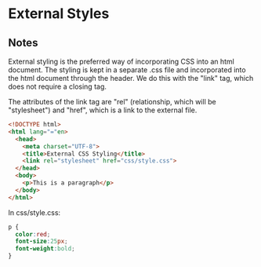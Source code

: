 # External Styles

## Notes

External styling is the preferred way of incorporating CSS into an html document. The styling is kept in a separate .css file and incorporated into the html document through the header. We do this with the "link" tag, which does not require a closing tag.

The attributes of the link tag are "rel" (relationship, which will be "stylesheet") and "href", which is a link to the external file.

```html
<!DOCTYPE html>
<html lang="="en>
  <head>
    <meta charset="UTF-8">
    <title>External CSS Styling</title>
    <link rel="stylesheet" href="css/style.css">
  </head>
  <body>
    <p>This is a paragraph</p>
  </body>
</html>
```

In css/style.css:

```css
p {
  color:red;
  font-size:25px;
  font-weight:bold;
}
```
